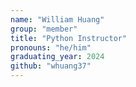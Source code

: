 ```yaml
---
name: "William Huang"
group: "member"
title: "Python Instructor"
pronouns: "he/him"
graduating_year: 2024
github: "whuang37"
---
```

